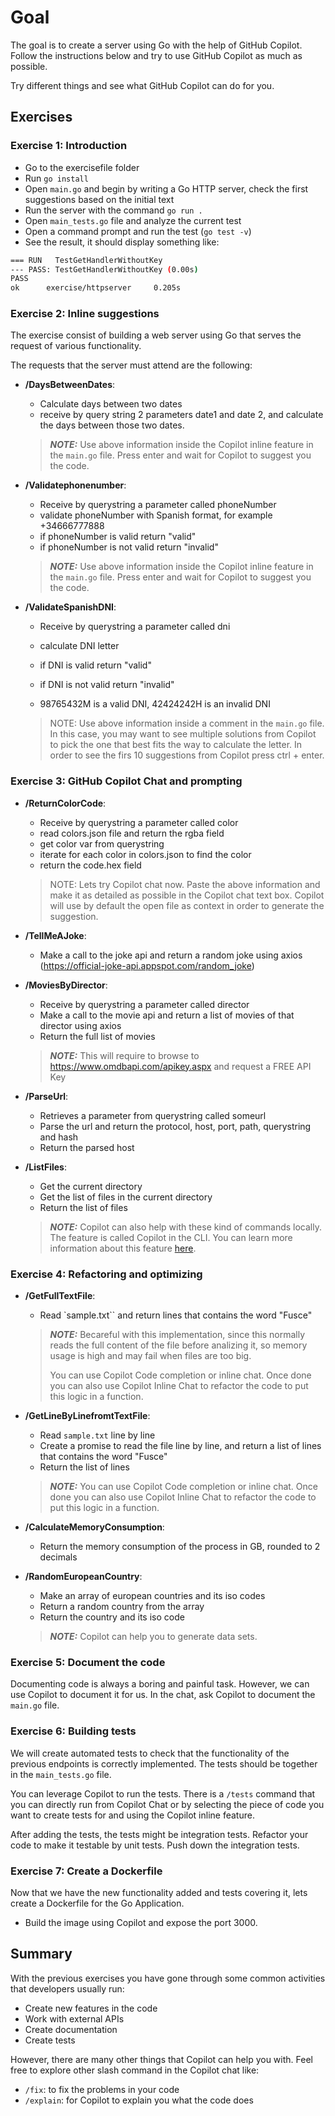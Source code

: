 # Goal

The goal is to create a server using Go with the help of GitHub Copilot. Follow the instructions below and try to use GitHub Copilot as much as possible.

Try different things and see what GitHub Copilot can do for you.

## Exercises

### Exercise 1: Introduction

- Go to the exercisefile folder
- Run `go install`
- Open `main.go` and begin by writing a Go HTTP server, check the first suggestions based on the initial text
- Run the server with the command `go run .`
- Open `main_tests.go` file and analyze the current test
- Open a command prompt and run the test (`go test -v`)
- See the result, it should display something like:

```bash
=== RUN   TestGetHandlerWithoutKey
--- PASS: TestGetHandlerWithoutKey (0.00s)
PASS
ok      exercise/httpserver     0.205s
```

### Exercise 2: Inline suggestions

The exercise consist of building a web server using Go that serves the request of various functionality.

The requests that the server must attend are the following:

- **/DaysBetweenDates**:

  - Calculate days between two dates
  - receive by query string 2 parameters date1 and date 2, and calculate the days between those two dates.

  > **_NOTE:_** Use above information inside the Copilot inline feature in the `main.go` file. Press enter and wait for Copilot to suggest you the code.

- **/Validatephonenumber**:

  - Receive by querystring a parameter called phoneNumber
  - validate phoneNumber with Spanish format, for example +34666777888
  - if phoneNumber is valid return "valid"
  - if phoneNumber is not valid return "invalid"

  > **_NOTE:_** Use above information inside the Copilot inline feature in the `main.go` file. Press enter and wait for Copilot to suggest you the code.

- **/ValidateSpanishDNI**:

  - Receive by querystring a parameter called dni
  - calculate DNI letter
  - if DNI is valid return "valid"
  - if DNI is not valid return "invalid"

  - 98765432M is a valid DNI, 42424242H is an invalid DNI

  > NOTE: Use above information inside a comment in the `main.go` file. In this case, you may want to see multiple solutions from Copilot to pick the one that best fits the way to calculate the letter. In order to see the firs 10 suggestions from Copilot press ctrl + enter.

### Exercise 3: GitHub Copilot Chat and prompting

- **/ReturnColorCode**:

  - Receive by querystring a parameter called color
  - read colors.json file and return the rgba field
  - get color var from querystring
  - iterate for each color in colors.json to find the color
  - return the code.hex field

  > NOTE: Lets try Copilot chat now. Paste the above information and make it as detailed as possible in the Copilot chat text box. Copilot will use by default the open file as context in order to generate the suggestion.

- **/TellMeAJoke**:

  - Make a call to the joke api and return a random joke using axios (https://official-joke-api.appspot.com/random_joke)

- **/MoviesByDirector**:

  - Receive by querystring a parameter called director
  - Make a call to the movie api and return a list of movies of that director using axios
  - Return the full list of movies

  > **_NOTE:_** This will require to browse to https://www.omdbapi.com/apikey.aspx and request a FREE API Key

- **/ParseUrl**:

  - Retrieves a parameter from querystring called someurl
  - Parse the url and return the protocol, host, port, path, querystring and hash
  - Return the parsed host

- **/ListFiles**:

  - Get the current directory
  - Get the list of files in the current directory
  - Return the list of files

  > **_NOTE:_** Copilot can also help with these kind of commands locally. The feature is called Copilot in the CLI. You can learn more information about this feature [here](https://docs.github.com/en/copilot/github-copilot-in-the-cli/about-github-copilot-in-the-cli).

### Exercise 4: Refactoring and optimizing

- **/GetFullTextFile**:

  - Read `sample.txt`` and return lines that contains the word "Fusce"

  > **_NOTE:_** Becareful with this implementation, since this normally reads the full content of the file before analizing it, so memory usage is high and may fail when files are too big.
  >
  > You can use Copilot Code completion or inline chat. Once done you can also use Copilot Inline Chat to refactor the code to put this logic in a function.

- **/GetLineByLinefromtTextFile**:

  - Read `sample.txt` line by line
  - Create a promise to read the file line by line, and return a list of lines that contains the word "Fusce"
  - Return the list of lines

  > **_NOTE:_** You can use Copilot Code completion or inline chat. Once done you can also use Copilot Inline Chat to refactor the code to put this logic in a function.

- **/CalculateMemoryConsumption**:

  - Return the memory consumption of the process in GB, rounded to 2 decimals

- **/RandomEuropeanCountry**:

  - Make an array of european countries and its iso codes
  - Return a random country from the array
  - Return the country and its iso code

  > **_NOTE:_** Copilot can help you to generate data sets.

### Exercise 5: Document the code

Documenting code is always a boring and painful task. However, we can use Copilot to document it for us. In the chat, ask Copilot to document the `main.go` file.

### Exercise 6: Building tests

We will create automated tests to check that the functionality of the previous endpoints is correctly implemented. The tests should be together in the `main_tests.go` file.

You can leverage Copilot to run the tests. There is a `/tests` command that you can directly run from Copilot Chat or by selecting the piece of code you want to create tests for and using the Copilot inline feature.

After adding the tests, the tests might be integration tests. Refactor your code to make it testable by unit tests. Push down the integration tests.

### Exercise 7: Create a Dockerfile

Now that we have the new functionality added and tests covering it, lets create a Dockerfile for the Go Application.

- Build the image using Copilot and expose the port 3000.

## Summary

With the previous exercises you have gone through some common activities that developers usually run:

- Create new features in the code
- Work with external APIs
- Create documentation
- Create tests

However, there are many other things that Copilot can help you with. Feel free to explore other slash command in the Copilot chat like:

- `/fix`: to fix the problems in your code
- `/explain`: for Copilot to explain you what the code does
